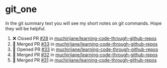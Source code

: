 # git_one
In the git summary text you will see my short notes on git commands. Hope they will be helpful.

<!--START_SECTION:activity-->
1. ❌ Closed PR [#28](https://github.com/muchirijane/learning-code-through-github-repos/pull/28) in [muchirijane/learning-code-through-github-repos](https://github.com/muchirijane/learning-code-through-github-repos)
2. 🎉 Merged PR [#33](https://github.com/muchirijane/learning-code-through-github-repos/pull/33) in [muchirijane/learning-code-through-github-repos](https://github.com/muchirijane/learning-code-through-github-repos)
3. 💪 Opened PR [#33](https://github.com/muchirijane/learning-code-through-github-repos/pull/33) in [muchirijane/learning-code-through-github-repos](https://github.com/muchirijane/learning-code-through-github-repos)
4. 🎉 Merged PR [#32](https://github.com/muchirijane/learning-code-through-github-repos/pull/32) in [muchirijane/learning-code-through-github-repos](https://github.com/muchirijane/learning-code-through-github-repos)
5. 🎉 Merged PR [#31](https://github.com/muchirijane/learning-code-through-github-repos/pull/31) in [muchirijane/learning-code-through-github-repos](https://github.com/muchirijane/learning-code-through-github-repos)
<!--END_SECTION:activity-->
